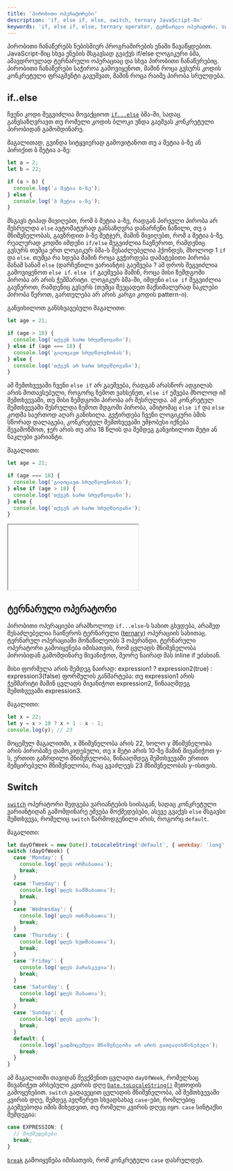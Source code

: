 ```yaml
---
title: 'პირობითი ოპერატორები'
description: 'if, else if, else, switch, ternary JavaScript-ში'
keywords: 'if, else if, else, ternary operator, ტერნარული ოპერატორი, switch'
---
```


პირობითი ჩანაწერებს ნებისმიერ პროგრამირების ენაში წავაწყდებით. JavaScript-შიც სხვა ენების მსგავსად გვაქვს if/else ლოგიკური ბმა, ამავდროულად ტერნარული ოპერაციაც და სხვა პირობითი ჩანაწერებიც. პირობითი ჩანაწერები საჭიროა გამოვიყენოთ, მაშინ როცა გვსურს კოდის კონკრეტული ფრაგმენტი გავუშვათ, მაშინ როცა რაიმე პირობა სრულდება.

## if..else

ჩვენი კოდი შეგვიძლია მოვაქციოთ [`if...else`](https://developer.mozilla.org/en-US/docs/Web/JavaScript/Reference/Statements/if...else) ბმა-ში, სადაც განვსაზღვრავთ თუ რომელი კოდის ბლოკი უნდა გაეშვას კონკრეტული პირობიდან გამომდინარე.

მაგალითად, გვინდა სიტყვიერად გამოვიტანოთ თუ ა მეტია ბ-ზე ან პირიქით ბ მეტია ა-ზე:

```js
let a = 2;
let b = 22;

if (a > b) {
  console.log('ა მეტია ბ-ზე');
} else {
  console.log('ბ მეტია ა-ზე');
}
```

მსგავს ტიპად მივიღებთ, რომ ბ მეტია ა-ზე, რადგან პირველი პირობა არ შესრულდა `else` ავტომატურად განსაზღვრა დანარჩენი ნაწილი, თუ ა მნიშვნელობას, გავზრდით ბ-ზე მეტჯერ, მაშინ მივიღებთ, რომ ა მეტია ბ-ზე. რეალურად კოდში იმდენი `if/else` შეგვიძლია ჩავწეროთ, რამდენიც გვსურს თუმცა ერთ ლოგიკურ ბმა-ს შესაძლებელია ჰქონდეს, მხოლოდ 1 `if` და `else`. თუმცა რა ხდება მაშინ როცა გვჭირდება დამატებითი პირობა მანამ სანამ `else` (დარჩენილი ვარიანტი) გაეშვება ? ამ დროს შეგვიძლია გამოვიყენოთ `else if`. `else if` გაეშვება მაშინ, როცა მისი ზემდგომი პირობა არ არის ჭეშმარიტი. ლოგიკურ ბმა-ში, იმდენი `else if` შეგვიძლია გავწეროთ, რამდენიც გვსურს (თუმცა შეეცადეთ მაქსიმალურად ნაკლები პირობა წეროთ, გართულება არ არის კარგი კოდის pattern-ი).

განვიხილოთ განსხვავებული მაგალითი:

```js
let age = 21;

if (age > 18) {
  console.log('თქვენ ხართ სრულწლოვანი');
} else if (age === 18) {
  console.log('გილოცავთ სრულწლოვნობას');
} else {
  console.log('თქვენ არ ხართ სრულწლოვანი');
}
```

ამ შემთხვევაში ჩვენი `else if` არ გაეშვება, რადგან არასწორ ადგილას არის მოთავსებული, როგორც ზემოთ ვახსენეთ, `else if` ეშვება მხოლოდ იმ შემთხვევაში, თუ მისი ზემდგომი პირობა არ შესრულდა. ამ კონკრეტულ შემთხვევაში შესრულდა ზემოთ მდგომი პირობა, ამიტომაც `else if` და `else` კოდმა საერთოდ აღარ განიხილა. გვჭირდება ჩვენი ლოგიკური ბმის სწორად დალაგება, კონკრეტულ შემთხვევაში უმჯობესი იქნება შევამოწმოთ, ჯერ არის თუ არა 18 წლის და შემდეგ განვიხილოთ მეტი ან ნაკლები ვარიანტი.

მაგალითი:

```js
let age = 21;

if (age === 18) {
  console.log('გილოცავთ სრულწლოვნობას');
} else if (age > 18) {
  console.log('თქვენ ხართ სრულწლოვანი');
} else {
  console.log('თქვენ არ ხართ სრულწლოვანი');
}
```

<iframe data-url="guides/javascript-logical-expression" data-title="სრულწლოვნობის შემოწმების მაგალითი" data-height="130"></iframe>

## ტერნარული ოპერატორი

პირობითი ოპერაციები არამხოლოდ `if...else`-ს სახით გხვდება, არამედ შესაძლებელია ჩაიწეროს ტერნარული ([ternary](https://developer.mozilla.org/en-US/docs/Web/JavaScript/Reference/Operators/Conditional_operator)) ოპერაციის სახითაც. ტერნარულ ოპერაციაში მონაწილეობს 3 ოპერანდი. ტერნარული ოპერატორი გამოიყენება იმისათვის, რომ ცვლადს მნიშვნელობა პირობიდან გამომდინარე მივანიჭოთ, მეორე ნაირად მას inline if უძახიან.

მისი ფორმულა არის შემდეგ ნაირად: expression1 ? expression2(true) : expression3(false)
ფორმულის განმარტება: თუ expression1 არის ჭეშმარიტი მაშინ ცვლადს მივანიჭოთ expression2, წინააღმდეგ შემთხვევაში expression3.

მაგალითი:

```js
let x = 22;
let y = x > 10 ? x + 1 : x - 1;
console.log(y); // 23
```

მოცემულ მაგალითში, x მნიშვნელობა არის 22, ხოლო y მნიშვნელობა არის პირობაზე დამოკიდებული, თუ x მეტი არის 10-ზე მაშინ მივანიჭოთ y-ს, ერთით გაზრდილი მნიშვნელობა, წინააღმდეგ შემთხვევაში ერთით შემცირებული მნიშვნელობა, რაც გვაძლევს 23 მნიშვნელობას y-ისთვის.

## Switch

[`switch`](https://developer.mozilla.org/en-US/docs/Web/JavaScript/Reference/Statements/switch) ოპერატორი შედგება ვარიანტების სიისაგან, სადაც კონკრეტული ვარიანტიდან გამომდინარე ეშვება მოქმედებები, ასევე გვაქვს `else` მსგავსი შემთხვევა, რომელიც `switch` წარმოდგენილი არის, როგორც `default`.

მაგალითი:

```js
let dayOfWeek = new Date().toLocaleString('default', { weekday: 'long' });
switch (dayOfWeek) {
  case 'Monday': {
    console.log('დღეს ორშაბათია');
    break;
  }
  case 'Tuesday': {
    console.log('დღეს სამშაბათია');
    break;
  }
  case 'Wednesday': {
    console.log('დღეს ოთხშაბათია');
    break;
  }
  case 'Thursday': {
    console.log('დღეს ხუთშაბათია');
    break;
  }
  case 'Friday': {
    console.log('დღეს პარასკევია');
    break;
  }
  case 'Saturday': {
    console.log('დღეს შაბათია');
    break;
  }
  case 'Sunday': {
    console.log('დღეს კვირა');
    break;
  }
  default: {
    console.log('გადმოცემული მნიშვნელობა არ არის გათვალისწინებული');
    break;
  }
}
```

ამ მაგალითში თავიდან შევქმენით ცვლადი `dayOfWeek`, რომელსაც მივანიჭეთ არსებული კვირის დღე [`Date.toLocaleString()`](https://developer.mozilla.org/en-US/docs/Web/JavaScript/Reference/Global_Objects/Date/toLocaleString) მეთოდის გამოყენებით. `switch` გადავეცით ცვლადის მნიშვნელობა, ამ შემთხვევაში კვირის დღე, შემდეგ ავღწერეთ სხვადსახავ `case`-ები, რომლებიც გაეშვებოდა იმის მიხედვით, თუ რომელი კვირის დღეც იყო. `case` სინტაქსი შემდეგია:

```js
case EXPRESSION: {
  // მოქმედებები
  break;
}
```

[`break`](https://developer.mozilla.org/en-US/docs/Web/JavaScript/Reference/Statements/break) გამოიყენება იმისათვის, რომ კონკრეტული `case` დასრულდეს.
